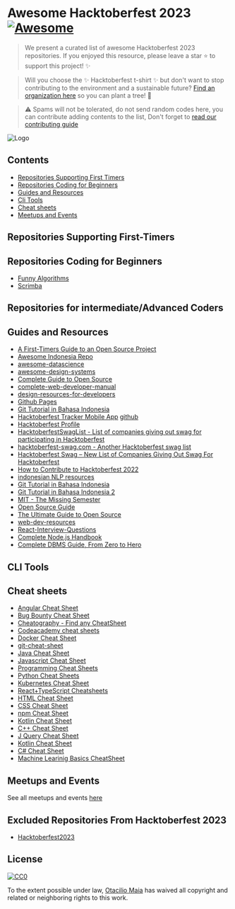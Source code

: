 # Awesome Hacktoberfest 2023 [![Awesome](https://cdn.rawgit.com/sindresorhus/awesome/d7305f38d29fed78fa85652e3a63e154dd8e8829/media/badge.svg)](https://github.com/sindresorhus/awesome)

> We present a curated list of awesome Hacktoberfest 2023 repositories. If you enjoyed this resource, please leave a star :star: to support this project! :sparkles:

> Will you choose the ✨ Hacktoberfest t-shirt ✨ but don't want to stop contributing to the environment and a sustainable future? [Find an organization here](https://github.com/OtacilioN/awesome-hacktoberfest-plant-a-tree) so you can plant a tree! 🌱

> :warning: Spams will not be tolerated, do not send random codes here, you can contribute adding contents to the list, Don't forget to [read our contributing guide](CONTRIBUTING.md)

![Logo](https://hacktoberfest.com/_next/static/media/logo-hacktoberfest--horizontal.ebc5fdc8.svg)

## Contents

- [Repositories Supporting First Timers](#repositories-supporting-first-timers)
- [Repositories Coding for Beginners](#repositories-coding-for-beginners)
- [Guides and Resources](#guides-and-resources)
- [Cli Tools](#cli-tools)
- [Cheat sheets](#cheat-sheets)
- [Meetups and Events](#meetups-and-events)

## Repositories Supporting First-Timers

## Repositories Coding for Beginners

- [Funny Algorithms](https://github.com/ReciHub/FunnyAlgorithms)
- [Scrimba](https://scrimba.com)


## Repositories for intermediate/Advanced Coders

## Guides and Resources

- [A First-Timers Guide to an Open Source Project](https://auth0.com/blog/a-first-timers-guide-to-an-open-source-project/)
- [Awesome Indonesia Repo](https://github.com/GitIndonesia/awesome-indonesia-repo)
- [awesome-datascience](https://github.com/academic/awesome-datascience)
- [awesome-design-systems](https://github.com/alexpate/awesome-design-systems)
- [Complete Guide to Open Source](https://www.youtube.com/watch?v=yzeVMecydCE)
- [complete-web-developer-manual](https://github.com/zero-to-mastery/complete-web-developer-manual)
- [design-resources-for-developers](https://github.com/bradtraversy/design-resources-for-developers)
- [Github Pages](https://pages.github.com/)
- [Git Tutorial in Bahasa Indonesia](https://github.com/endymuhardin/belajarGit)
- [Hacktoberfest Tracker Mobile App](https://play.google.com/store/apps/details?id=com.hacktoberfesttrackerapp) [github](https://github.com/KeyboardNinjas/hacktoberfest-mobileapp)
- [Hacktoberfest Profile](https://hacktoberfest.com/profile/)
- [HacktoberfestSwagList - List of companies giving out swag for participating in Hacktoberfest](https://hacktoberfestswaglist.com/)
- [hacktoberfest-swag.com - Another Hacktoberfest swag list](https://github.com/benbarth/hacktoberfest-swag)
- [Hacktoberfest Swag – New List of Companies Giving Out Swag For Hacktoberfest](https://hacktoberfest-swag.com/)
- [How to Contribute to Hacktoberfest 2022](https://opensource.com/article/22/10/how-to-contribute-hacktoberfest)
- [indonesian NLP resources](https://github.com/kirralabs/indonesian-NLP-resources)
- [Git Tutorial in Bahasa Indonesia](https://github.com/endymuhardin/belajarGit)
- [Git Tutorial in Bahasa Indonesia 2](https://github.com/petanikode/belajar-git)
- [MIT - The Missing Semester](https://missing.csail.mit.edu/)
- [Open Source Guide](https://opensource.guide/)
- [The Ultimate Guide to Open Source](https://www.freecodecamp.org/news/the-ultimate-guide-to-open-source/)
- [web-dev-resources](https://github.com/chryz-hub/web-dev-resources)
- [React-Interview-Questions](https://github.com/sudheerj/reactjs-interview-questions)
- [Complete Node.js Handbook](https://drive.google.com/file/d/1qJNsYowJ70N47lNH3nCujO3xUH-vsQ69/view?usp=sharing)
- [Complete DBMS Guide, From Zero to Hero](https://github.com/donnemartin/system-design-primer)

## CLI Tools

## Cheat sheets

- [Angular Cheat Sheet](https://angular.io/guide/cheatsheet)
- [Bug Bounty Cheat Sheet](https://kathan19.gitbook.io/howtohunt/)
- [Cheatography - Find any CheatSheet](https://cheatography.com/)
- [Codeacademy cheat sheets](https://www.codecademy.com/resources/cheatsheets/all)
- [Docker Cheat Sheet](https://github.com/wsargent/docker-cheat-sheet)
- [git-cheat-sheet](https://education.github.com/git-cheat-sheet-education.pdf)
- [Java Cheat Sheet](https://www.edureka.co/blog/cheatsheets/java-cheat-sheet/)
- [Javascript Cheat Sheet](http://www.cheat-sheets.org/sites/javascript.su/)
- [Programming Cheat Sheets](https://cheatography.com/tag/programming/)
- [Python Cheat Sheets](https://www.pythoncheatsheet.org/)
- [Kubernetes Cheat Sheet](https://github.com/dennyzhang/cheatsheet-kubernetes-A4)
- [React+TypeScript Cheatsheets](https://github.com/typescript-cheatsheets/react)
- [HTML Cheat Sheet](https://htmlcheatsheet.com/)
- [CSS Cheat Sheet](https://htmlcheatsheet.com/css/)
- [npm Cheat Sheet](https://media.jfrog.com/wp-content/uploads/2021/08/23165237/JFrog_NPM_CheatSheet_V4.pdf)
- [Kotlin Cheat Sheet](https://kt.academy/Kotlin_Cheat_Sheet.pdf)
- [C++ Cheat Sheet ](https://drive.google.com/file/d/1Q_I6H8qBTTIFMHEPbbpKVrg_E5N6cFtg/view)
- [J Query Cheat Sheet ](https://cheatography.com/i3quest/cheat-sheets/jquery/)
- [Kotlin Cheat Sheet ](https://www.codecademy.com/learn/learn-kotlin/modules/learn-kotlin-introduction-to-kotlin/cheatsheet)
- [C# Cheat Sheet](https://hackr.io/blog/c-sharp-cheat-sheet)
- [Machine Learinig Basics CheatSheet](https://www.codecademy.com/learn/machine-learning/modules/dspath-linear-regression/cheatsheet)


## Meetups and Events

See all meetups and events [here](https://hacktoberfest.digitalocean.com/events)

## Excluded Repositories From Hacktoberfest 2023

- [Hacktoberfest2023](https://github.com/ossamamehmood/Hacktoberfest2023)


## License

[![CC0](http://mirrors.creativecommons.org/presskit/buttons/88x31/svg/cc-zero.svg)](http://creativecommons.org/publicdomain/zero/1.0)

To the extent possible under law, [Otacilio Maia](https://github.com/OtacilioN) has waived all copyright and related or neighboring rights to this work.
